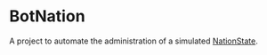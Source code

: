 # BotNation

A project to automate the administration of a simulated [NationState](https://www.nationstates.net/).
